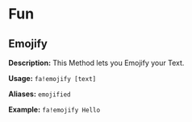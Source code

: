 # Fun

## Emojify
**Description:** This Method lets you Emojify your Text.

**Usage:** `fa!emojify [text]`

**Aliases:** `emojified`

**Example:** `fa!emojify Hello`
